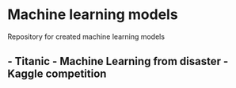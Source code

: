 # Machine learning models
Repository for created machine learning models

## - Titanic - Machine Learning from disaster - Kaggle competition
